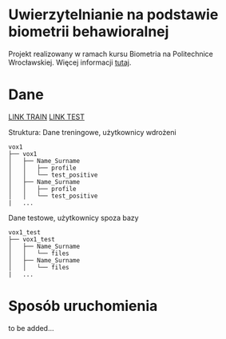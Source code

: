 # Uwierzytelnianie na podstawie biometrii behawioralnej

Projekt realizowany w ramach kursu Biometria na Politechnice Wrocławskiej. Więcej informacji [tutaj](https://www.syga.ai.pwr.edu.pl/courses/bio/P2.pdf).


# Dane

[LINK TRAIN](https://drive.google.com/file/d/1Lgv1oxXlzoDudMPcmbfjX0-C8nIB7Bm7/view?usp=sharing)
[LINK TEST](https://drive.google.com/file/d/11mO9XGT7M_66HTFQu1PNLSDoKk-e0xrw/view?usp=sharing)

Struktura:
Dane treningowe, użytkownicy wdrożeni

```
vox1
├── vox1
│   ├── Name_Surname
│   │   ├── profile
│   │   └── test_positive
│   ├── Name_Surname
│   │   ├── profile
│   │   └── test_positive
|   ...
```

Dane testowe, użytkownicy spoza bazy
```
vox1_test
├── vox1_test
│   ├── Name_Surname
│   │   └── files
│   ├── Name_Surname
│   │   └── files
|   ...
```

# Sposób uruchomienia

to be added...

